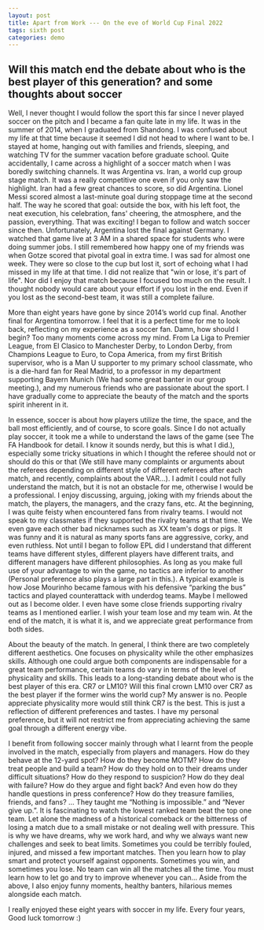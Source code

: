 ```yaml
---
layout: post
title: Apart from Work --- On the eve of World Cup Final 2022
tags: sixth post
categories: demo
---
```


## Will this match end the debate about who is the best player of this generation? and some thoughts about soccer

Well, I never thought I would follow the sport this far since I never played soccer on the pitch and I became a fan quite late in my life. It was in the summer of 2014, when I graduated from Shandong. I was confused about my life at that time because it seemed I did not head to where I want to be. I stayed at home, hanging out with families and friends, sleeping, and watching TV for the summer vacation before graduate school. Quite accidentally, I came across a highlight of a soccer match when I was boredly switching channels. It was Argentina vs. Iran, a world cup group stage match. It was a really competitive one even if you only saw the highlight. Iran had a few great chances to score, so did Argentina. Lionel Messi scored almost a last-minute goal during stoppage time at the second half. The way he scored that goal: outside the box, with his left foot, the neat execution, his celebration, fans' cheering, the atmosphere, and the passion, everything. That was exciting! I began to follow and watch soccer since then. Unfortunately, Argentina lost the final against Germany. I watched that game live at 3 AM in a shared space for students who were doing summer jobs. I still remembered how happy one of my friends was when Gotze scored that pivotal goal in extra time. I was sad for almost one week. They were so close to the cup but lost it, sort of echoing what I had missed in my life at that time. I did not realize that "win or lose, it's part of life". Nor did I enjoy that match because I focused too much on the result. I thought nobody would care about your effort if you lost in the end. Even if you lost as the second-best team, it was still a complete failure.  

More than eight years have gone by since 2014’s world cup final. Another final for Argentina tomorrow.  I feel that it is a perfect time for me to look back, reflecting on my experience as a soccer fan.  Damn, how should I begin? Too many moments come across my mind.  From La Liga to Premier League, from EI Clasico to Manchester Derby, to London Derby, from Champions League to Euro, to Copa America, from my first British supervisor, who is a Man U supporter to my primary school classmate, who is a die-hard fan for Real Madrid, to a professor in my department supporting Bayern Munich (We had some great banter in our group meeting.), and my numerous friends who are passionate about the sport. I have gradually come to appreciate the beauty of the match and the sports spirit inherent in it.  

In essence, soccer is about how players utilize the time, the space, and the ball most efficiently, and of course, to score goals. Since I do not actually play soccer, it took me a while to understand the laws of the game (see The FA Handbook for detail. I know it sounds nerdy, but this is what I did.), especially some tricky situations in which I thought the referee should not or should do this or that (We still have many complaints or arguments about the referees depending on different style of different referees after each match, and recently, complaints about the VAR…). I admit I could not fully understand the match, but it is not an obstacle for me, otherwise I would be a professional. I enjoy discussing, arguing, joking with my friends about the match, the players, the managers, and the crazy fans, etc.  At the beginning, I was quite feisty when encountered fans from rivalry teams. I would not speak to my classmates if they supported the rivalry teams at that time. We even gave each other bad nicknames such as XX team's dogs or pigs. It was funny and it is natural as many sports fans are aggressive, corky, and even ruthless. Not until I began to follow EPL did I understand that different teams have different styles, different players have different traits, and different managers have different philosophies. As long as you make full use of your advantage to win the game, no tactics are inferior to another (Personal preference also plays a large part in this.). A typical example is how Jose Mourinho became famous with his defensive “parking the bus” tactics and played counterattack with underdog teams.  Maybe I mellowed out as I become older. I even have some close friends supporting rivalry teams as I mentioned earlier.  I wish your team lose and my team win. At the end of the match, it is what it is, and we appreciate great performance from both sides. 

About the beauty of the match. In general, I think there are two completely different aesthetics. One focuses on physicality while the other emphasizes skills. Although one could argue both components are indispensable for a great team performance, certain teams do vary in terms of the level of physicality and skills. This leads to a long-standing debate about who is the best player of this era. CR7 or LM10?  Will this final crown LM10 over CR7 as the best player if the former wins the world cup? My answer is no. People appreciate physicality more would still think CR7 is the best. This is just a reflection of different preferences and tastes. I have my personal preference, but it will not restrict me from appreciating achieving the same goal through a different energy vibe. 

I benefit from following soccer mainly through what I learnt from the people involved in the match, especially from players and managers. How do they behave at the 12-yard spot? How do they become MOTM? How do they treat people and build a team? How do they hold on to their dreams under difficult situations? How do they respond to suspicion?  How do they deal with failure? How do they argue and fight back? And even how do they handle questions in press conference? How do they treasure families, friends, and fans? … They taught me “Nothing is impossible.” and “Never give up.”. It is fascinating to watch the lowest ranked team beat the top one team. Let alone the madness of a historical comeback or the bitterness of losing a match due to a small mistake or not dealing well with pressure. This is why we have dreams, why we work hard, and why we always want new challenges and seek to beat limits. Sometimes you could be terribly fouled, injured, and missed a few important matches. Then you learn how to play smart and protect yourself against opponents. Sometimes you win, and sometimes you lose. No team can win all the matches all the time. You must learn how to let go and try to improve whenever you can… Aside from the above, I also enjoy funny moments, healthy banters, hilarious memes alongside each match. 

I really enjoyed these eight years with soccer in my life. Every four years, 
Good luck tomorrow :)



